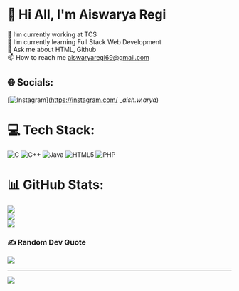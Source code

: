 # 💫 Hi All, I'm Aiswarya Regi
🔭 I’m currently working at TCS<br>🌱 I’m currently learning Full Stack Web Development<br>💬 Ask me about HTML, Github<br>📫 How to reach me aiswaryaregi69@gmail.com


## 🌐 Socials:
[![Instagram](https://img.shields.io/badge/Instagram-%23E4405F.svg?logo=Instagram&logoColor=white)](https://instagram.com/ __aish.w.arya_) 

# 💻 Tech Stack:
![C](https://img.shields.io/badge/c-%2300599C.svg?style=flat-square&logo=c&logoColor=white) ![C++](https://img.shields.io/badge/c++-%2300599C.svg?style=flat-square&logo=c%2B%2B&logoColor=white) ![Java](https://img.shields.io/badge/java-%23ED8B00.svg?style=flat-square&logo=java&logoColor=white) ![HTML5](https://img.shields.io/badge/html5-%23E34F26.svg?style=flat-square&logo=html5&logoColor=white) ![PHP](https://img.shields.io/badge/php-%23777BB4.svg?style=flat-square&logo=php&logoColor=white)
# 📊 GitHub Stats:
![](https://github-readme-stats.vercel.app/api?username=Aiswarya-Regi&theme=dark&hide_border=false&include_all_commits=false&count_private=false)<br/>
![](https://github-readme-streak-stats.herokuapp.com/?user=Aiswarya-Regi&theme=dark&hide_border=false)<br/>
![](https://github-readme-stats.vercel.app/api/top-langs/?username=Aiswarya-Regi&theme=dark&hide_border=false&include_all_commits=false&count_private=false&layout=compact)

### ✍️ Random Dev Quote
![](https://quotes-github-readme.vercel.app/api?type=horizontal&theme=tokyonight)

---
[![](https://visitcount.itsvg.in/api?id=Aiswarya-Regi&icon=0&color=0)](https://visitcount.itsvg.in)
